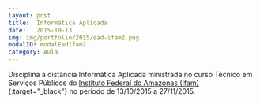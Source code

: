 ```yaml
---
layout: post
title:  Informática Aplicada
date:   2015-10-13
img: img/portfolio/2015/ead-ifam2.png
modalID: modalEadIfam2
category: Aula
---
```


Disciplina a distância Informática Aplicada ministrada no curso Técnico em Serviços Públicos do [Instituto Federal do Amazonas (Ifam)][ifam]{:target="_black"} no período de 13/10/2015 a 27/11/2015.

[ifam]: http://www2.ifam.edu.br/
